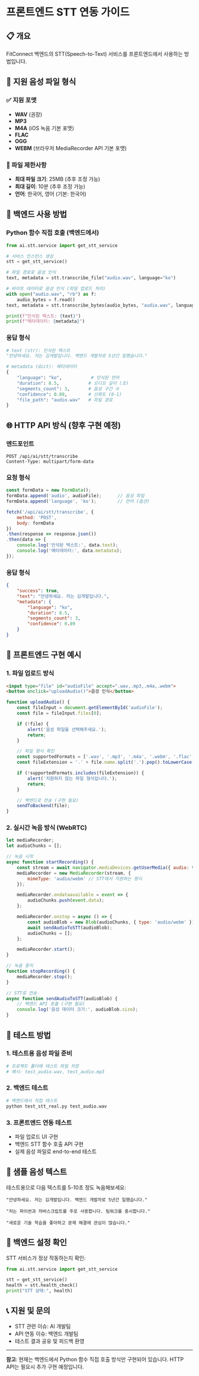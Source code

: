 # 프론트엔드 STT 연동 가이드

## 📋 개요
FitConnect 백엔드의 STT(Speech-to-Text) 서비스를 프론트엔드에서 사용하는 방법입니다.

## 🎤 지원 음성 파일 형식

### ✅ 지원 포맷
- **WAV** (권장)
- **MP3**
- **M4A** (iOS 녹음 기본 포맷)
- **FLAC**
- **OGG**
- **WEBM** (브라우저 MediaRecorder API 기본 포맷)

### 📏 파일 제한사항
- **최대 파일 크기**: 25MB (추후 조정 가능)
- **최대 길이**: 10분 (추후 조정 가능)
- **언어**: 한국어, 영어 (기본: 한국어)

## 🔌 백엔드 사용 방법

### Python 함수 직접 호출 (백엔드에서)
```python
from ai.stt.service import get_stt_service

# 서비스 인스턴스 생성
stt = get_stt_service()

# 파일 경로로 음성 인식
text, metadata = stt.transcribe_file("audio.wav", language="ko")

# 바이트 데이터로 음성 인식 (파일 업로드 처리)
with open("audio.wav", "rb") as f:
    audio_bytes = f.read()
text, metadata = stt.transcribe_bytes(audio_bytes, "audio.wav", language="ko")

print(f"인식된 텍스트: {text}")
print(f"메타데이터: {metadata}")
```

### 응답 형식
```python
# text (str): 인식된 텍스트
"안녕하세요. 저는 김개발입니다. 백엔드 개발자로 5년간 일했습니다."

# metadata (dict): 메타데이터
{
    "language": "ko",           # 인식된 언어
    "duration": 8.5,           # 오디오 길이 (초)
    "segments_count": 3,       # 음성 구간 수
    "confidence": 0.89,        # 신뢰도 (0-1)
    "file_path": "audio.wav"   # 파일 경로
}
```

## 🌐 HTTP API 방식 (향후 구현 예정)

### 엔드포인트
```
POST /api/ai/stt/transcribe
Content-Type: multipart/form-data
```

### 요청 형식
```javascript
const formData = new FormData();
formData.append('audio', audioFile);      // 음성 파일
formData.append('language', 'ko');        // 언어 (옵션)

fetch('/api/ai/stt/transcribe', {
    method: 'POST',
    body: formData
})
.then(response => response.json())
.then(data => {
    console.log('인식된 텍스트:', data.text);
    console.log('메타데이터:', data.metadata);
});
```

### 응답 형식
```json
{
    "success": true,
    "text": "안녕하세요. 저는 김개발입니다.",
    "metadata": {
        "language": "ko",
        "duration": 8.5,
        "segments_count": 3,
        "confidence": 0.89
    }
}
```

## 📱 프론트엔드 구현 예시

### 1. 파일 업로드 방식
```html
<input type="file" id="audioFile" accept=".wav,.mp3,.m4a,.webm">
<button onclick="uploadAudio()">음성 인식</button>
```

```javascript
function uploadAudio() {
    const fileInput = document.getElementById('audioFile');
    const file = fileInput.files[0];

    if (!file) {
        alert('음성 파일을 선택해주세요.');
        return;
    }

    // 파일 형식 확인
    const supportedFormats = ['.wav', '.mp3', '.m4a', '.webm', '.flac', '.ogg'];
    const fileExtension = '.' + file.name.split('.').pop().toLowerCase();

    if (!supportedFormats.includes(fileExtension)) {
        alert('지원하지 않는 파일 형식입니다.');
        return;
    }

    // 백엔드로 전송 (구현 필요)
    sendToBackend(file);
}
```

### 2. 실시간 녹음 방식 (WebRTC)
```javascript
let mediaRecorder;
let audioChunks = [];

// 녹음 시작
async function startRecording() {
    const stream = await navigator.mediaDevices.getUserMedia({ audio: true });
    mediaRecorder = new MediaRecorder(stream, {
        mimeType: 'audio/webm' // STT에서 지원하는 형식
    });

    mediaRecorder.ondataavailable = event => {
        audioChunks.push(event.data);
    };

    mediaRecorder.onstop = async () => {
        const audioBlob = new Blob(audioChunks, { type: 'audio/webm' });
        await sendAudioToSTT(audioBlob);
        audioChunks = [];
    };

    mediaRecorder.start();
}

// 녹음 중지
function stopRecording() {
    mediaRecorder.stop();
}

// STT로 전송
async function sendAudioToSTT(audioBlob) {
    // 백엔드 API 호출 (구현 필요)
    console.log('음성 데이터 크기:', audioBlob.size);
}
```

## 🧪 테스트 방법

### 1. 테스트용 음성 파일 준비
```bash
# 프로젝트 폴더에 테스트 파일 저장
# 예시: test_audio.wav, test_audio.mp3
```

### 2. 백엔드 테스트
```python
# 백엔드에서 직접 테스트
python test_stt_real.py test_audio.wav
```

### 3. 프론트엔드 연동 테스트
- 파일 업로드 UI 구현
- 백엔드 STT 함수 호출 API 구현
- 실제 음성 파일로 end-to-end 테스트

## 📝 샘플 음성 텍스트

테스트용으로 다음 텍스트를 5-10초 정도 녹음해보세요:

```
"안녕하세요. 저는 김개발입니다. 백엔드 개발자로 5년간 일했습니다."

"저는 파이썬과 자바스크립트를 주로 사용합니다. 팀워크를 중시합니다."

"새로운 기술 학습을 좋아하고 문제 해결에 관심이 많습니다."
```

## 🔧 백엔드 설정 확인

STT 서비스가 정상 작동하는지 확인:

```python
from ai.stt.service import get_stt_service

stt = get_stt_service()
health = stt.health_check()
print("STT 상태:", health)
```

## 📞 지원 및 문의

- STT 관련 이슈: AI 개발팀
- API 연동 이슈: 백엔드 개발팀
- 테스트 결과 공유 및 피드백 환영

---

**참고**: 현재는 백엔드에서 Python 함수 직접 호출 방식만 구현되어 있습니다. HTTP API는 필요시 추가 구현 예정입니다.